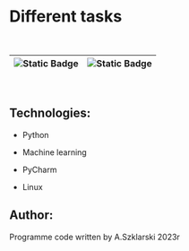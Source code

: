 # Different tasks

<br>

|   <img alt="Static Badge" src="https://img.shields.io/badge/Program%20API%20-%20api?labelColor=green&color=green"> | <img alt="Static Badge" src="https://img.shields.io/badge/List%20of%20name%20(HTML%20%26%20argv)%20-%20thml?labelColor=blue&color=blue">   |
|--- |--- |



<br>


## Technologies:
<ul>
<li><p>Python</p></li>
<li><p>Machine learning</p></li>
<li><p>PyCharm</p></li>
<li><p>Linux</p></li>
</ul>

## Author:
Programme code written by A.Szklarski 2023r




